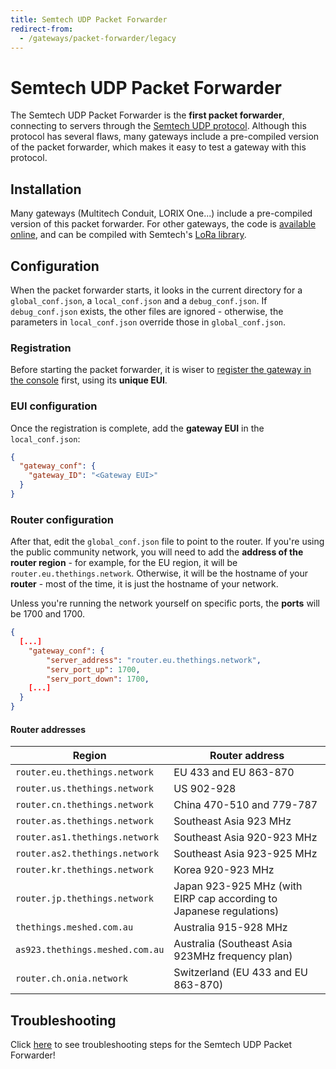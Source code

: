 ```yaml
---
title: Semtech UDP Packet Forwarder
redirect-from:
  - /gateways/packet-forwarder/legacy
---
```


# Semtech UDP Packet Forwarder

The Semtech UDP Packet Forwarder is the **first packet forwarder**, connecting to servers through the [Semtech UDP protocol](../start/connection.md#semtech-udp-protocol). Although this protocol has several flaws, many gateways include a pre-compiled version of the packet forwarder, which makes it easy to test a gateway with this protocol.

## Installation

Many gateways (Multitech Conduit, LORIX One...) include a pre-compiled version of this packet forwarder. For other gateways, the code is [available online](https://github.com/Lora-net/packet_forwarder), and can be compiled with Semtech's [LoRa library](https://github.com/Lora-net/lora_gateway).

## Configuration

When the packet forwarder starts, it looks in the current directory for a `global_conf.json`, a `local_conf.json` and a `debug_conf.json`. If `debug_conf.json` exists, the other files are ignored - otherwise, the parameters in `local_conf.json` override those in `global_conf.json`.

### Registration

Before starting the packet forwarder, it is wiser to [register the gateway in the console](../registration.md#via-udp-packet-forwarder) first, using its **unique EUI**.

### EUI configuration

Once the registration is complete, add the **gateway EUI** in the `local_conf.json`:

```json
{
  "gateway_conf": {
    "gateway_ID": "<Gateway EUI>"
  }
}
```

### Router configuration

After that, edit the `global_conf.json` file to point to the router. If you're using the public community network, you will need to add the **address of the router region** - for example, for the EU region, it will be `router.eu.thethings.network`. Otherwise, it will be the hostname of your **router** - most of the time, it is just the hostname of your network.

Unless you're running the network yourself on specific ports, the **ports** will be 1700 and 1700.

```json
{
  [...]
	"gateway_conf": {
		"server_address": "router.eu.thethings.network",
		"serv_port_up": 1700,
		"serv_port_down": 1700,
    [...]
  }
}
```

#### Router addresses

| Region                              | Router address                                   |
| ----------------------------------- | ------------------------------------------------ |
| `router.eu.thethings.network`       | EU 433 and EU 863-870                            |
| `router.us.thethings.network`       | US 902-928                                       |
| `router.cn.thethings.network`       | China 470-510 and 779-787                        |
| `router.as.thethings.network`       | Southeast Asia 923 MHz                           |
| `router.as1.thethings.network`      | Southeast Asia 920-923 MHz                       |
| `router.as2.thethings.network`      | Southeast Asia 923-925 MHz                       |
| `router.kr.thethings.network`       | Korea 920-923 MHz                                |
| `router.jp.thethings.network`       | Japan 923-925 MHz (with EIRP cap according to Japanese regulations)|
| `thethings.meshed.com.au`           | Australia 915-928 MHz                            |
| `as923.thethings.meshed.com.au`     | Australia (Southeast Asia 923MHz frequency plan) |
| `router.ch.onia.network`            | Switzerland (EU 433 and EU 863-870)              |

## Troubleshooting

Click [here](../troubleshooting/semtech-udp.md) to see troubleshooting steps for the Semtech UDP Packet Forwarder!

